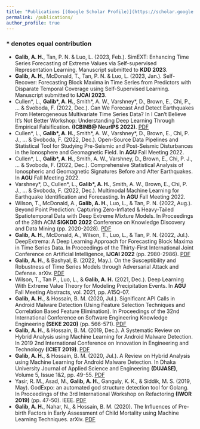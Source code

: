```yaml
---
title: "Publications [(Google Scholar Profile)](https://scholar.google.com/citations?user=zB3VifYAAAAJ&hl=en&authuser=1)"
permalink: /publications/
author_profile: true
---
```

### \* denotes equal contribution
- <b>Galib, A. H.</b>, Tan, P. N. & Luo, L. (2023, Feb.). SimEXT: Enhancing Time Series Forecasting of Extreme Values via Self-supervised Representation Learning. Manuscript submitted to <b>KDD 2023</b>.
- <b>Galib, A. H.</b>, McDonald, T., Tan, P. N. & Luo, L. (2023, Jan.). Self-Recover: Forecasting Block Maxima in Time Series from Predictors with Disparate Temporal Coverage using Self-Supervised Learning. Manuscript submitted to <b>IJCAI 2023</b>.
- Cullen\*, L., <b>Galib\*, A. H.</b>, Smith\*, A. W., Varshney\*, D., Brown, E., Chi, P., ... & Svoboda, F. (2022, Dec.). Can We Forecast And Detect Earthquakes From Heterogeneous Multivariate Time Series Data? In I Can’t Believe It’s Not Better Workshop: Understanding Deep Learning Through Empirical Falsification. <b>(ICBINB@ NeurIPS 2022)</b>. [PDF](https://openreview.net/pdf?id=y0fs6PbGJWt)
- Cullen*, L., <b>Galib*, A. H.</b>, Smith*, A. W., Varshney*, D., Brown, E., Chi, P. J., ... & Svoboda, F. (2022, Dec.). Open-Source Data Pipelines and Statistical Tool for Studying Pre-Seismic and Post-Seismic Disturbances in the Ionosphere and Geomagnetic Field. In <b>AGU</b> Fall Meeting 2022. 
- Cullen*, L., <b>Galib*, A. H.</b>, Smith, A. W., Varshney, D., Brown, E., Chi, P. J., ... & Svoboda, F. (2022, Dec.). Comprehensive Statistical Analysis of Ionospheric and Geomagnetic Signatures Before and After Earthquakes. In <b>AGU</b> Fall Meeting 2022.  
- Varshney*, D., Cullen*, L., <b>Galib*, A. H.</b>, Smith, A. W., Brown, E., Chi, P. J., ... & Svoboda, F. (2022, Dec.). Multimodal Machine Learning for Earthquake Identification and Forecasting. In <b>AGU</b> Fall Meeting 2022.
- Wilson, T., McDonald, A., <b>Galib, A. H.</b>, Luo, L., & Tan, P. N. (2022, Aug.). Beyond Point Prediction: Capturing Zero-Inflated \& Heavy-Tailed Spatiotemporal Data with Deep Extreme Mixture Models. In Proceedings of the 28th ACM <b>SIGKDD 2022</b> Conference on Knowledge Discovery and Data Mining (pp. 2020-2028). [PDF](https://dl.acm.org/doi/pdf/10.1145/3534678.3539464)
- <b>Galib, A. H.</b>, McDonald, A., Wilson, T., Luo, L., & Tan, P. N. (2022, Jul.). DeepExtrema: A Deep Learning Approach for Forecasting Block Maxima in Time Series Data. In Proceedings of the Thirty-First International Joint Conference on Artificial Intelligence, <b>IJCAI 2022</b> (pp. 2980-2986). [PDF](https://www.ijcai.org/proceedings/2022/0413.pdf)
- <b>Galib, A. H.</b>, & Bashyal, B. (2022, May.). On the Susceptibility and Robustness of Time Series Models through Adversarial Attack and Defense. arXiv. [PDF](https://arxiv.org/pdf/2301.03703.pdf)  
- Wilson, T., Tan P., Luo, L., & <b>Galib, A. H.</b> (2021, Dec.). Deep Learning With Extreme Value Theory for Modeling Precipitation Events. In <b>AGU</b> Fall Meeting Abstracts, vol. 2021, pp. A15Q-07. 
- <b>Galib, A. H.</b>, & Hossain, B. M. (2020, Jul.). Significant API Calls in Android Malware Detection (Using Feature Selection Techniques and Correlation Based Feature Elimination). In Proceedings of the 32nd International Conference on Software Engineering Knowledge Engineering <b>(SEKE 2020)</b> (pp.  566-571). [PDF](https://ksiresearch.org/seke/seke20paper/paper143.pdf)
- <b>Galib, A. H.</b>, & Hossain, B. M. (2019, Dec.). A Systematic Review on Hybrid Analysis using Machine Learning for Android Malware Detection. In 2019 2nd International Conference on Innovation in Engineering and Technology <b>(ICIET 2019)</b>. [PDF](https://ieeexplore.ieee.org/stamp/stamp.jsp?tp=&arnumber=9290548)
- <b>Galib, A. H.</b>, & Hossain, B. M. (2020, Jul.). A Review on Hybrid Analysis using Machine Learning for Android Malware Detection. In Dhaka University Journal of Applied Science and Engineering <b>(DUJASE)</b>, Volume 5, Issue 1\&2, pp. 49-55. [PDF](https://jase.du.ac.bd/uploads/articles/202051%20&%202/6362a17312e83.pdf)
- Yasir, R. M., Asad, M., <b>Galib, A. H.</b>, Ganguly, K. K., & Siddik, M. S. (2019, May). GodExpo: an automated god structure detection tool for Golang. In Proceedings of the 3rd International Workshop on Refactoring <b>(IWOR 2019)</b> (pp. 47-50). IEEE. [PDF](https://ieeexplore.ieee.org/stamp/stamp.jsp?arnumber=8844410)
- <b>Galib, A. H.</b>, Nahar, N., & Hossain, B. M. (2020). The Influences of Pre-birth Factors in Early Assessment of Child Mortality using Machine Learning Techniques. arXiv. [PDF](https://arxiv.org/ftp/arxiv/papers/2011/2011.09536.pdf)
